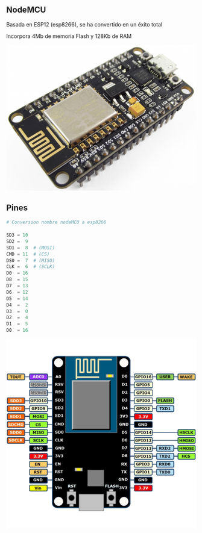 ## NodeMCU

Basada en ESP12 (esp8266), se ha convertido en un éxito total

Incorpora 4Mb de memoria Flash y 128Kb de RAM

![](./images/nodemcu-v2-esp8266-wifi.jpg)

## Pines

```python
# Conversion nombre nodeMCU a esp8266

SD3 = 10
SD2 =  9
SD1 =  8  # (MOSI)
CMD = 11  # (CS)
DS0 =  7  # (MISO)
CLK =  6  # (SCLK)
D0  = 16
D8  = 15
D7  = 13
D6  = 12
D5  = 14
D4  =  2
D3  =  0
D2  =  4
D1  =  5
D0  = 16 
```

![](./images/NodeMCU-ESP8266-pinout.jpg)

